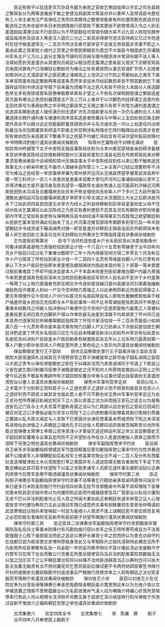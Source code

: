 <!-- { "loadSidebar": true } -->
　　臣近有劄子以铨选吏员冗杂县令最为亲民之官欲乞稍加铨择以手实之优劣县政之繁简各分为两等选循良干敏之吏使治其剧其次等县亦并以奏举人及常调县令歴任有三人举主者充注严其保任之责而优其奬待之数使贤能者有所劝激而勉充其选亦铨衡选任之先务也留中多日未防颁降施行窃意陛下重其更张不欲使常调入令之人别无差遣因兹濡滞注拟不行臣窃以为不然契勘铨司常调令録大率不过九百人除现任録参或监临场务及自该入等差注人固已三分之二矣其余得替守选注官待阙又已过半则逐时在铨守候差遣常无一二百员今所汰去者尽是举官不足或无劳效莫非贪耄不职之人虽由此罢之其害犹小或付之百里之命使民倒植其为患岂不大哉臣今相度欲乞将诸路州军系主户三万以上县分主簿及节镇判司员阙与理令録资序许常调令録不该入等人注填如愿折资差遣亦从其便则员阙足以相当而无畱滞之患矣臣又观天下京朝官知县员阙其间甚有户口浩穰狱讼繁剧号为难治之处有累政而以事去官或旷岁而人无授者如南剑州之尤溪邵武军之邵武建之浦城信之上饶洪之分宁防之雩都如此之类天下甚多审官院虽有指定繁剧两等选差条贯然多该说未尽如前数邑率皆不预其数欲乞下诸路转运司别令体访定夺辖下自来最为烦难不治之邑凡有若干将合入本路分人拣选脚色举主多有劳绩或曾系臣僚奉勅奏举素有才望之人不依名次保明超授谓之繁剧选差其次虽有难治之邑但封疆濶逺主户及三万以上者并于以次脚色内铨择谓之选差内有圭田优厚号为善阙如秀之华亭明之鄞县常之无锡之类凡有若干并陞为通判差遣谓之优选其系繁剧选差人候任满日别无遗旷许先次指射更与优选一次仍与通判合入人相兼选择合闗升通判者与理通判资序其系选差者除兼兵与中等以上圭田处依旧条无酧奬外其余不以路分远近但能振职量其绩效亦并与先次或优选一次以上如逐任内治绩称最当与优加奬擢其有缪滥不职者主判官稍涉私徇情亦乞特行黜降如此则髙才良吏知有耸劝而乐亲民政天下繁难不治之邑莫不均被仁泽如言有可采伏望幷臣前状降付中书特赐详酌施行谨具状奏闻伏候勅防
　　知常州乞畱陈经不对移任满状
　　臣检防常州昨据管下太子中舎知无锡县事陈经状称为与本州推官邵琦是亲妨碍寻备録本官状申奏其陈经近防降勅移知婺州兰溪县却差知兰溪县屯田员外郎郑琰前来对移事须至奏闻者臣今访闻得知常州无锡县事太子中舎陈经自到任以来公懃干敏练逹民政事无大小躬亲听断无不曲尽人情縁本县所管三十二乡主客户口狱讼浩繁积年不决号为难治之邑经至一年庶事修举兼为常州修开运河从无锡县界望亭堰至武进县奔牛堰一带工料共计一百三十余里并是差委本官都大管勾开河司公事诸般经画以至毕工并得济集此方是开濬河身及除去望亭一堰疏导太湖水势通入运河虽获利济縁近河两岸民田到水沟渎及合置堰闸去处并未开修全借经向去劝率人户下手兴工大段开掘沟港数处通彻运河及创置堰闸若遇岁旱即多引导太湖之水浇溉田土大水之后即决放河水下江如此则四县民田遂无水旱方为经乆之利自经移勅到后举县皇皇如去父母不住经州告诉乞畱满任以此见陈经之为邑实有惠利使民不忍其去况先有朝防许职司体量部内守宰之官如有良吏特与保明再任县令如经诚不易得某实为百姓惜之欲望朝廷俯从民欲乞畱本官终满此任始末了当上件河事况推官邵琦考第颇多到官已及一年半欲望朝廷许令成资或于蘓润湖秀对换一职官差遣幷对移到无锡县屯田员外郎郑琰未有替人却乞依旧赴兰溪县勾当并无妨碍如允所奏伏乞早降指挥谨具状奏闻伏候勅防
　　乞均差衙前等第状
　　臣寻下法司检造到差乡户长名衙前及纠决差役勅条州司看详胡真虽是物力髙强检估到家业计钱一千八百六十五贯有零縁曾于治平四年内充乡户衙前只应过名下重难分数熙宁二年十月内得替空闲方得二年零五个月及称见作十户分居其丁怀检估到家业计钱一千二百四十五贯有零缘是白脚人户先已曾有状承认下次乡户衙前色役即未曾差使及据胡渊状内指说本县约有三十家第一等未曾歴过衙前重难其丁怀却不指决显是本人户于本县未经差充衙前重难白脚户内最为髙强今来若更差胡真充衙前深未允当检防前勅条衙前军将许人投名如不足许于乡村差第一等两丁以上物力髙强者充即无明文许令连倂差役縁只是州县据法司引用嘉祐编勅诸般色役许被差人别纠一户见今空闲物力髙强之人以此承例将新近充衙前得替之人更无年限便作见今空闲人户许行纠差况长名衙前除投名人即有优重酬奬若依条于税户抽差终是乡民怕见充役即与乡户衙前事体一同不比寻常诸般差役若其间不幸歴过重难未经数月之间被人指决依纠户条便作见今空闲户定差即是物力最髙之人常被纠差重役更无闲日其次白脚奸户得以作幸防避无由差到深属不均其胡真丁怀州司已送本县责付逐家知在听候奏取朝廷指挥其丁怀现今家活估钱一千二百余贯虽低小如胡真六百一十九贯有零亦是本县次第有物力白脚人户又已防承认下次衙前差役欲乞朝廷详酌定差丁怀充长名衙前只应乞今后自未降雇役新法以前如外州军亦有似此差长名衙前及纠决别户且依差乡户衙前勅条有替罢衙前及五年以上见系物力最髙如第一等人户数少即许依空闲人户例定差所贵上等色役之人苦乐均济谨具状奏闻伏候勅防
　　弹监察御史里行王子韶状
　　臣伏见监察御史里行王子韶素非端士滥处法官隂附大臣宻通简札访闻其兄子琦预宫官之荐子渊被提举之辟尽由子韶私谒得之臣窃以大臣之责专以保任贤能御史之职在于纠绳非法而乃卖恩请谒同于市道上下若兹公义安在欲乞取问制置司臣僚子渊既是御史之兄不知何人所荐特宜推劾以正罔上之刑使今后近臣不敢妄有奏辟所有子韶回邪反覆台中难与议事伏望出自宸衷别无差遣庶清宪台以塞人言谨具状奏闻伏候勅防
　　弹秀州军事判官李定状
　　臣窃以任人之术莫大于分别邪正而知君子小人之道也君子之道好义而不顾其利故其言也忠小人之道好利而不顾其义故其言也佞此君人者不可不察也伏见秀州军事判官李定近为右正言孙觉所荐被召赴阙定知天下之人皆以青苗之法为非而独王安石之徒主以为是每逰安石之门及与士大夫言莫不盛称青苗之法以为仁政欲以迎合安石之意前日窃闻已被召对定之口才便佞必能为甘言以恱陛下之心仍虑制置司臣僚喜其助已隂相引荐置之要路以乱大政又闻定与人言陛下巳曾面许台谏任使事虽未然或虑陛下知之未深误有进用似此谀佞之人非朝廷之福也孔子曰远佞人荀卿曰谄防我者吾贼斯至论也所有臣近尝弹奏太常博士李南公资序至浅小才善佞乞追还转运判官之命又言监察御史王子韶回邪反覆难与议事及定阿防不正并望别与外任合入差遣庶絶佞人侥幸之路而不误陛下任使之明也谨具状奏闻伏候勅防
　　弹歩军副指挥使宋守约状
　　臣访闻侍卫亲军歩军副都指挥使威武军节度观察畱后管勾都指挥使公事宋守约为性贪暴违越不公陵虐军人非理鞭配前后私役军士修盖第宅物业日不减一二百人及分布东西窰灶变造塼甓津般土木以至脱堑打草之类莫非军人道途怨嗟无敢言者居陛下手足下而敢恣横如此其可容乎伏望陛下以臣之言取责诸军人员即见逐件事实褫职诏狱以正典刑庶使今后管军臣僚不敢违越谨具状奏闻伏候勅防
　　弹宋守约第二状
　　臣近有劄子弹奏歩军副都指挥使宋守约贪暴不法等事乞行勘劾亲承宣谕待更体问诣实今来已是多日未防圣防施行守约自领兵权素无防节贪邪酷虐中外莫不具知惟陛下圣眷优隆未知其恶交结中贵以为内援阿附近臣而作威福擅使官兵广营家业以私役计庸则无虑千匹以非法刺配者何止百人臣之所闻大畧如此近者朝廷有退军倂营之议人心惶惑皆言守约邀功希防力主此议揺动军情已成怨府夫事有驯致暴则生患昔张仲瑀请抑武选萧俛廷议销兵率皆祸起一时足为鉴戒小人思虑不逺上误朝廷若不即去除而复用之必恐别致生事悔将无及矣所有臣前劄子伏望早赐施行谨具状奏闻伏候勅防
　　弹宋守约第三状
　　臣近尝具二状弹奏歩军副都指挥使宋守约贪邪酷虐非理用刑及私役兵士等事未防降付有司勘劾施行窃以歩军之任王师所寄苟或自为不法焉能强服士心陛下虽欲屈法而庇之适足以惠奸长暴敛士卒之怨而终以为患也访闻守约在成都日尝为枢宻使文彦博所荐致身至此又与宰相陈升之结托深熟恃此横恣无所不为臣观外任臣寮敢有私役一兵妄配一卒则监司察举物论不容计庸此流必坐废黜今守约管军日在陛下左右而敢公行贪暴无所畏忌擅使官兵及非法刺配者莫知其数独无法以加之岂示天下之公乎朝廷置台官将以纠绳不法帅臣违越首当正以典刑岂可只由大臣主张畧无黜责有法不用何庸宪司乞愿将臣前后弹词更不令两府妨碍臣寮签书降付开封府或御史台置狱取勘守约逾违事实严赐施行庶使贪幸之人知有朝廷之法台宪复振而军情稍宁矣谨具状奏闻伏候勅防
　　弹刘攽王介状
　　臣窃以刘攽王介在试院忿争为台官张瑨等弹奏巳奉圣防免勘赎金朝廷虽示寛恩物议未以为允攽介皆以文学被选置之馆阁不思修蕴器业以为名臣攽惟尚气淩人动为嘲侮介特褊心好竞所至喧悖率行若此人何以观增长浇浮损坏风教无甚于兹欲乞深示戒惩特行贬斥俾居于外改过自新不惟攽介之福抑朝廷忠厚之举也谨具状奏闻伏候勅防


　　古灵集巻六
　　钦定四库全书
　　古灵集巻七
　　宋　陈襄　撰
　　劄子
　　治平四年八月奉使囬上殿劄子
